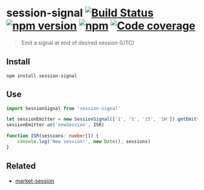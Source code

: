 # session-signal [![Build Status](https://travis-ci.org/strong-roots-capital/session-signal.svg?branch=master)](https://travis-ci.org/strong-roots-capital/session-signal) [![npm version](https://img.shields.io/npm/v/session-signal.svg)](https://npmjs.org/package/session-signal) [![npm](https://img.shields.io/npm/dt/session-signal.svg)](https://www.npmjs.com/package/session-signal) [![Code coverage](https://img.shields.io/codecov/c/github/strong-roots-capital/session-signal.svg)](https://codecov.io/gh/strong-roots-capital/session-signal)


> Emit a signal at end of desired session (UTC)

## Install

``` shell
npm install session-signal
```

## Use

``` typescript
import SessionSignal from 'session-signal'

let sessionEmitter = new SessionSignal(['1', '5', '15', '1H']).getEmitter()
sessionEmitter.on('newSession', ISR)

function ISR(sessions: number[]) {
    console.log('New session!', new Date(), sessions)
}
```

## Related

- [market-session](https://github.com/strong-roots-capital/market-session)
